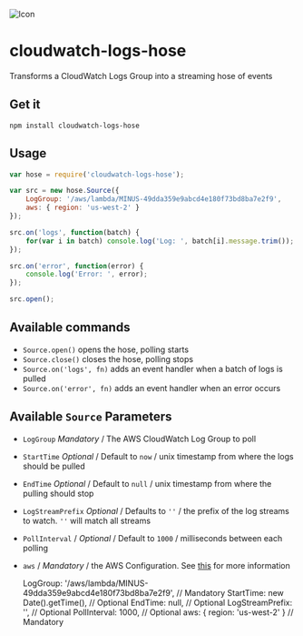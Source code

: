 ![Icon](https://raw.github.com/mentum/cloudwatch-logs-hose/master/images/icon.png)
# cloudwatch-logs-hose
Transforms a CloudWatch Logs Group into a streaming hose of events

## Get it
```npm install cloudwatch-logs-hose```

## Usage

```js
var hose = require('cloudwatch-logs-hose');

var src = new hose.Source({
	LogGroup: '/aws/lambda/MINUS-49dda359e9abcd4e180f73bd8ba7e2f9',
	aws: { region: 'us-west-2' }
});

src.on('logs', function(batch) {
	for(var i in batch) console.log('Log: ', batch[i].message.trim());
});

src.on('error', function(error) {
	console.log('Error: ', error);
});

src.open();
```

## Available commands

- ```Source.open()``` opens the hose, polling starts
- ```Source.close()``` closes the hose, polling stops
- ```Source.on('logs', fn)``` adds an event handler when a batch of logs is pulled
- ```Source.on('error', fn)``` adds an event handler when an error occurs

## Available ```Source``` Parameters
- ```LogGroup``` *Mandatory* / The AWS CloudWatch Log Group to poll
- ```StartTime``` *Optional* / Default to ```now``` / unix timestamp from where the logs should be pulled
- ```EndTime``` *Optional* / Default to ```null``` / unix timestamp from where the pulling should stop
- ```LogStreamPrefix``` *Optional* / Defaults to ```''``` / the prefix of the log streams to watch. `''` will match all streams
- ```PollInterval``` / *Optional* / Default to ```1000``` / milliseconds between each polling
- ```aws``` / *Mandatory* / the AWS Configuration. See [this](http://docs.aws.amazon.com/AWSJavaScriptSDK/latest/AWS/Config.html) for more information

	LogGroup: '/aws/lambda/MINUS-49dda359e9abcd4e180f73bd8ba7e2f9', // Mandatory
	StartTime: new Date().getTime(), // Optional
	EndTime: null, // Optional
	LogStreamPrefix: '', // Optional
	PollInterval: 1000, // Optional
	aws: { region: 'us-west-2' } // Mandatory
